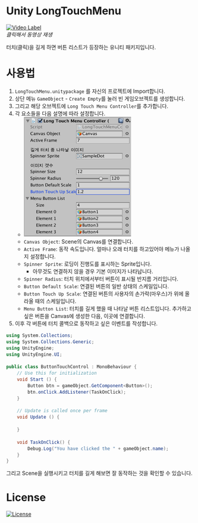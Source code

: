 # Unity LongTouchMenu
[![Video Label](http://img.youtube.com/vi/zbFMG7zhOsE/0.jpg)](https://youtu.be/zbFMG7zhOsE)  
*클릭해서 동영상 재생*

터치(클릭)을 길게 하면 버튼 리스트가 등장하는 유니티 패키지입니다.

# 사용법

1. `LongTouchMenu.unitypackage` 를 자신의 프로젝트에 Import합니다.
2. 상단 메뉴 `GameObject` - `Create Empty`를 눌러 빈 게임오브젝트를 생성합니다.
3. 그리고 해당 오브젝트에 `Long Touch Menu Controller`를 추가합니다.
4. 각 요소들을 다음 설명에 따라 설정합니다.  
    - <img src="Image/LongTouchMenuController01.png" alt="LongTouchMenu01" width="288" height="321" >  
    - `Canvas Object`: Scene의 Canvas를 연결합니다.
    - `Active Frame`: 동작 속도입니다. 얼마나 오래 터치를 하고있어야 메뉴가 나올 지 설정합니다.
    - `Spinner Sprite`: 로딩이 진행도를 표시하는 Sprite입니다.
        - 아무것도 연결하지 않을 경우 기본 이미지가 나타납니다.
    - `Spinner Radius`: 터치 위치에서부터 버튼이 표시될 반지름 거리입니다.
    - `Button Default Scale`: 연결된 버튼의 일반 상태의 스케일입니다.
    - `Button Touch Up Scale`: 연결된 버튼의 사용자의 손가락(마우스)가 위에 올라올 때의 스케일입니다.
    - `Menu Button List`: 터치를 길게 했을 때 나타날 버튼 리스트입니다. 추가하고 싶은 버튼을 Canvas에 생성한 다음, 이곳에 연결합니다.
5. 이후 각 버튼에 터치 콜백으로 동작하고 싶은 이벤트를 작성합니다.
```C#
using System.Collections;
using System.Collections.Generic;
using UnityEngine;
using UnityEngine.UI;

public class ButtonTouchControl : MonoBehaviour {
	// Use this for initialization
	void Start () {
		Button btn = gameObject.GetComponent<Button>();
		btn.onClick.AddListener(TaskOnClick);
	}
	
	// Update is called once per frame
	void Update () {
		
	}

	void TaskOnClick() {
		Debug.Log("You have clicked the " + gameObject.name);
	}
}
```
그리고 Scene을 실행시키고 터치를 길게 해보면 잘 동작하는 것을 확인할 수 있습니다.


# License
[![License](https://img.shields.io/badge/License-BSD%203--Clause-blue.svg)](LICENSE)
